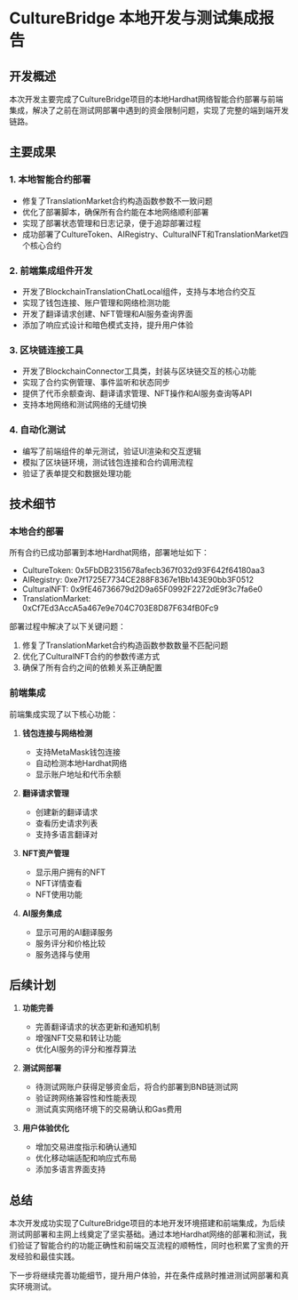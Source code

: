 # CultureBridge 本地开发与测试集成报告

## 开发概述

本次开发主要完成了CultureBridge项目的本地Hardhat网络智能合约部署与前端集成，解决了之前在测试网部署中遇到的资金限制问题，实现了完整的端到端开发链路。

## 主要成果

### 1. 本地智能合约部署

- 修复了TranslationMarket合约构造函数参数不一致问题
- 优化了部署脚本，确保所有合约能在本地网络顺利部署
- 实现了部署状态管理和日志记录，便于追踪部署过程
- 成功部署了CultureToken、AIRegistry、CulturalNFT和TranslationMarket四个核心合约

### 2. 前端集成组件开发

- 开发了BlockchainTranslationChatLocal组件，支持与本地合约交互
- 实现了钱包连接、账户管理和网络检测功能
- 开发了翻译请求创建、NFT管理和AI服务查询界面
- 添加了响应式设计和暗色模式支持，提升用户体验

### 3. 区块链连接工具

- 开发了BlockchainConnector工具类，封装与区块链交互的核心功能
- 实现了合约实例管理、事件监听和状态同步
- 提供了代币余额查询、翻译请求管理、NFT操作和AI服务查询等API
- 支持本地网络和测试网络的无缝切换

### 4. 自动化测试

- 编写了前端组件的单元测试，验证UI渲染和交互逻辑
- 模拟了区块链环境，测试钱包连接和合约调用流程
- 验证了表单提交和数据处理功能

## 技术细节

### 本地合约部署

所有合约已成功部署到本地Hardhat网络，部署地址如下：

- CultureToken: 0x5FbDB2315678afecb367f032d93F642f64180aa3
- AIRegistry: 0xe7f1725E7734CE288F8367e1Bb143E90bb3F0512
- CulturalNFT: 0x9fE46736679d2D9a65F0992F2272dE9f3c7fa6e0
- TranslationMarket: 0xCf7Ed3AccA5a467e9e704C703E8D87F634fB0Fc9

部署过程中解决了以下关键问题：

1. 修复了TranslationMarket合约构造函数参数数量不匹配问题
2. 优化了CulturalNFT合约的参数传递方式
3. 确保了所有合约之间的依赖关系正确配置

### 前端集成

前端集成实现了以下核心功能：

1. **钱包连接与网络检测**
   - 支持MetaMask钱包连接
   - 自动检测本地Hardhat网络
   - 显示账户地址和代币余额

2. **翻译请求管理**
   - 创建新的翻译请求
   - 查看历史请求列表
   - 支持多语言翻译对

3. **NFT资产管理**
   - 显示用户拥有的NFT
   - NFT详情查看
   - NFT使用功能

4. **AI服务集成**
   - 显示可用的AI翻译服务
   - 服务评分和价格比较
   - 服务选择与使用

## 后续计划

1. **功能完善**
   - 完善翻译请求的状态更新和通知机制
   - 增强NFT交易和转让功能
   - 优化AI服务的评分和推荐算法

2. **测试网部署**
   - 待测试网账户获得足够资金后，将合约部署到BNB链测试网
   - 验证跨网络兼容性和性能表现
   - 测试真实网络环境下的交易确认和Gas费用

3. **用户体验优化**
   - 增加交易进度指示和确认通知
   - 优化移动端适配和响应式布局
   - 添加多语言界面支持

## 总结

本次开发成功实现了CultureBridge项目的本地开发环境搭建和前端集成，为后续测试网部署和主网上线奠定了坚实基础。通过本地Hardhat网络的部署和测试，我们验证了智能合约的功能正确性和前端交互流程的顺畅性，同时也积累了宝贵的开发经验和最佳实践。

下一步将继续完善功能细节，提升用户体验，并在条件成熟时推进测试网部署和真实环境测试。
